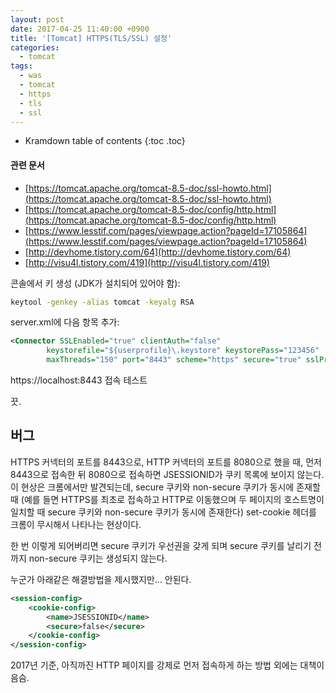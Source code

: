 ```yaml
---
layout: post
date: 2017-04-25 11:40:00 +0900
title: '[Tomcat] HTTPS(TLS/SSL) 설정'
categories:
  - tomcat
tags:
  - was
  - tomcat
  - https
  - tls
  - ssl
---
```


* Kramdown table of contents
{:toc .toc}

#### 관련 문서

- [https://tomcat.apache.org/tomcat-8.5-doc/ssl-howto.html](https://tomcat.apache.org/tomcat-8.5-doc/ssl-howto.html)
- [https://tomcat.apache.org/tomcat-8.5-doc/config/http.html](https://tomcat.apache.org/tomcat-8.5-doc/config/http.html)
- [https://www.lesstif.com/pages/viewpage.action?pageId=17105864](https://www.lesstif.com/pages/viewpage.action?pageId=17105864)
- [http://devhome.tistory.com/64](http://devhome.tistory.com/64)
- [http://visu4l.tistory.com/419](http://visu4l.tistory.com/419)


콘솔에서 키 생성 (JDK가 설치되어 있어야 함):

```bash
keytool -genkey -alias tomcat -keyalg RSA
```

server.xml에 다음 항목 추가:

```xml
<Connector SSLEnabled="true" clientAuth="false"
        keystorefile="${userprofile}\.keystore" keystorePass="123456"
        maxThreads="150" port="8443" scheme="https" secure="true" sslProtocol="TLS" />
```

https://localhost:8443 접속 테스트

끗.

## 버그

HTTPS 커넥터의 포트를 8443으로, HTTP 커넥터의 포트를 8080으로 했을 때, 먼저 8443으로 접속한 뒤 8080으로 접속하면 JSESSIONID가 쿠키 목록에 보이지 않는다. 이 현상은 크롬에서만 발견되는데, secure 쿠키와 non-secure 쿠키가 동시에 존재할 때 (예를 들면 HTTPS를 최초로 접속하고 HTTP로 이동했으며 두 페이지의 호스트명이 일치할 때 secure 쿠키와 non-secure 쿠키가 동시에 존재한다) set-cookie 헤더를 크롬이 무시해서 나타나는 현상이다.

한 번 이렇게 되어버리면 secure 쿠키가 우선권을 갖게 되며 secure 쿠키를 날리기 전까지 non-secure 쿠키는 생성되지 않는다.

누군가 아래같은 해결방법을 제시했지만... 안된다.

```xml
<session-config>
    <cookie-config>
        <name>JSESSIONID</name>
        <secure>false</secure>
    </cookie-config>
</session-config>
```

2017년 기준, 아직까진 HTTP 페이지를 강제로 먼저 접속하게 하는 방법 외에는 대책이 음슴.
